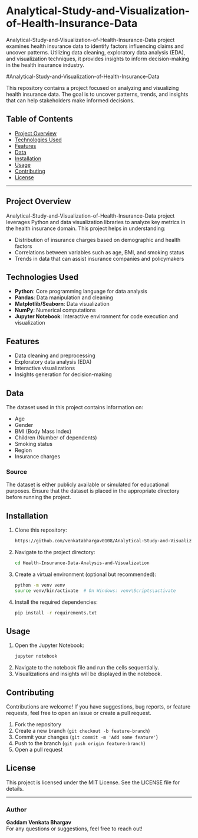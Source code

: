 
# Analytical-Study-and-Visualization-of-Health-Insurance-Data
Analytical-Study-and-Visualization-of-Health-Insurance-Data project examines health insurance data to identify factors influencing claims and uncover patterns. Utilizing data cleaning, exploratory data analysis (EDA), and visualization techniques, it provides insights to inform decision-making in the health insurance industry.

#Analytical-Study-and-Visualization-of-Health-Insurance-Data

This repository contains a project focused on analyzing and visualizing health insurance data. The goal is to uncover patterns, trends, and insights that can help stakeholders make informed decisions.

## Table of Contents
- [Project Overview](#project-overview)
- [Technologies Used](#technologies-used)
- [Features](#features)
- [Data](#data)
- [Installation](#installation)
- [Usage](#usage)
- [Contributing](#contributing)
- [License](#license)

---

## Project Overview
Analytical-Study-and-Visualization-of-Health-Insurance-Data project leverages Python and data visualization libraries to analyze key metrics in the health insurance domain. This project helps in understanding:

- Distribution of insurance charges based on demographic and health factors
- Correlations between variables such as age, BMI, and smoking status
- Trends in data that can assist insurance companies and policymakers

## Technologies Used
- **Python**: Core programming language for data analysis
- **Pandas**: Data manipulation and cleaning
- **Matplotlib/Seaborn**: Data visualization
- **NumPy**: Numerical computations
- **Jupyter Notebook**: Interactive environment for code execution and visualization

## Features
- Data cleaning and preprocessing
- Exploratory data analysis (EDA)
- Interactive visualizations
- Insights generation for decision-making

## Data
The dataset used in this project contains information on:
- Age
- Gender
- BMI (Body Mass Index)
- Children (Number of dependents)
- Smoking status
- Region
- Insurance charges

### Source
The dataset is either publicly available or simulated for educational purposes. Ensure that the dataset is placed in the appropriate directory before running the project.

## Installation
1. Clone this repository:
   ```bash
   https://github.com/venkatabhargav0108/Analytical-Study-and-Visualization-of-Health-Insurance-Data.git
   ```
2. Navigate to the project directory:
   ```bash
   cd Health-Insurance-Data-Analysis-and-Visualization
   ```
3. Create a virtual environment (optional but recommended):
   ```bash
   python -m venv venv
   source venv/bin/activate  # On Windows: venv\Scripts\activate
   ```
4. Install the required dependencies:
   ```bash
   pip install -r requirements.txt
   ```

## Usage
1. Open the Jupyter Notebook:
   ```bash
   jupyter notebook
   ```
2. Navigate to the notebook file and run the cells sequentially.
3. Visualizations and insights will be displayed in the notebook.

## Contributing
Contributions are welcome! If you have suggestions, bug reports, or feature requests, feel free to open an issue or create a pull request.

1. Fork the repository
2. Create a new branch (`git checkout -b feature-branch`)
3. Commit your changes (`git commit -m 'Add some feature'`)
4. Push to the branch (`git push origin feature-branch`)
5. Open a pull request

## License
This project is licensed under the MIT License. See the LICENSE file for details.

---

### Author
**Gaddam Venkata Bhargav**  
For any questions or suggestions, feel free to reach out!
